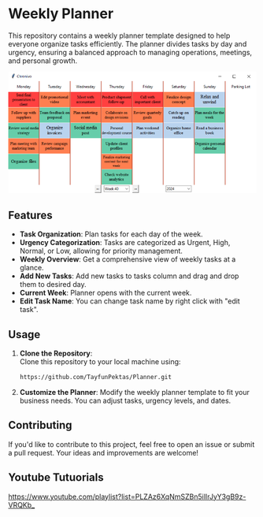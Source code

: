 # Weekly Planner

This repository contains a weekly planner template designed to help everyone organize tasks efficiently. The planner divides tasks by day and urgency, ensuring a balanced approach to managing operations, meetings, and personal growth.

![Weekly Planner Screenshot](weekly_planner_V018.png)

## Features

- **Task Organization**: Plan tasks for each day of the week.
- **Urgency Categorization**: Tasks are categorized as Urgent, High, Normal, or Low, allowing for priority management.
- **Weekly Overview**: Get a comprehensive view of weekly tasks at a glance.
- **Add New Tasks**: Add new tasks to tasks column and drag and drop them to desired day.
- **Current Week**: Planner opens with the current week.
- **Edit Task Name**: You can change task name by right click with "edit task".

## Usage

1. **Clone the Repository**:  
   Clone this repository to your local machine using:
   ```bash
   https://github.com/TayfunPektas/Planner.git

2. **Customize the Planner**:
   Modify the weekly planner template to fit your business needs. You can adjust tasks, urgency levels, and dates.

## Contributing

If you'd like to contribute to this project, feel free to open an issue or submit a pull request. Your ideas and improvements are welcome!


## Youtube Tutuorials

<https://www.youtube.com/playlist?list=PLZAz6XqNmSZBn5ilIrJyY3gB9z-VRQKb_>

